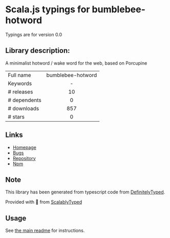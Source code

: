 
# Scala.js typings for bumblebee-hotword

Typings are for version 0.0

## Library description:
A minimalist hotword / wake word for the web, based on Porcupine

|                    |                 |
| ------------------ | :-------------: |
| Full name          | bumblebee-hotword |
| Keywords           | - |
| # releases         | 10 |
| # dependents       | 0 |
| # downloads        | 857 |
| # stars            | 0 |

## Links
- [Homepage](https://github.com/jaxcore/bumblebee-hotword#readme)
- [Bugs](https://github.com/jaxcore/bumblebee-hotword/issues)
- [Repository](https://github.com/jaxcore/bumblebee-hotword)
- [Npm](https://www.npmjs.com/package/bumblebee-hotword)
    


## Note
This library has been generated from typescript code from [DefinitelyTyped](https://definitelytyped.org).

Provided with :purple_heart: from [ScalablyTyped](https://github.com/oyvindberg/ScalablyTyped)

## Usage
See [the main readme](../../readme.md) for instructions.


